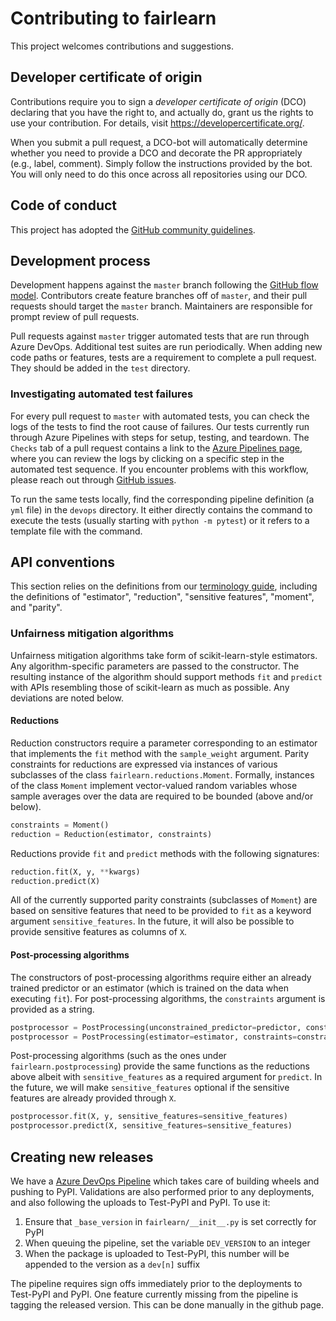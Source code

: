 # Contributing to fairlearn

This project welcomes contributions and suggestions.

## Developer certificate of origin
Contributions require you to sign a _developer certificate of origin_ (DCO) declaring that you have the right to, and actually do, grant us the rights to use your contribution. For details, visit https://developercertificate.org/.

When you submit a pull request, a DCO-bot will automatically determine whether you need to provide a DCO and decorate the PR appropriately (e.g., label, comment). Simply follow the instructions provided by the bot. You will only need to do this once across all repositories using our DCO.

## Code of conduct
This project has adopted the [GitHub community guidelines](https://help.github.com/en/github/site-policy/github-community-guidelines).

## Development process
Development happens against the `master` branch following the [GitHub flow model](https://guides.github.com/introduction/flow/). Contributors create feature branches off of `master`, and their pull requests should target the `master` branch. Maintainers are responsible for prompt review of pull requests.

Pull requests against `master` trigger automated tests that are run through Azure DevOps. Additional test suites are run periodically. When adding new code paths or features, tests are a requirement to complete a pull request. They should be added in the `test` directory.

### Investigating automated test failures
For every pull request to `master` with automated tests, you can check the logs of the tests to find the root cause of failures. Our tests currently run through Azure Pipelines with steps for setup, testing, and teardown. The `Checks` tab of a pull request contains a link to the [Azure Pipelines page](dev.azure.com/responsibleai/fairlearn/_build/results), where you can review the logs by clicking on a specific step in the automated test sequence. If you encounter problems with this workflow, please reach out through [GitHub issues](https://github.com/fairlearn/fairlearn/issues).

To run the same tests locally, find the corresponding pipeline definition (a `yml` file) in the `devops` directory. It either directly contains the command to execute the tests (usually starting with `python -m pytest`) or it refers to a template file with the command.

## API conventions

This section relies on the definitions from our [terminology guide](TERMINOLOGY.md), including the definitions of "estimator", "reduction", "sensitive features", "moment", and "parity".

### Unfairness mitigation algorithms

Unfairness mitigation algorithms take form of scikit-learn-style estimators. Any algorithm-specific parameters are passed to the constructor. The resulting instance of the algorithm should support methods `fit` and `predict` with APIs resembling those of scikit-learn as much as possible. Any deviations are noted below.

#### Reductions

Reduction constructors require a parameter corresponding to an estimator that implements the `fit` method with the `sample_weight` argument. Parity constraints for reductions are expressed via instances of various subclasses of the class `fairlearn.reductions.Moment`. Formally, instances of the class `Moment` implement vector-valued random variables whose sample averages over the data are required to be bounded (above and/or below).

```python
constraints = Moment()
reduction = Reduction(estimator, constraints)
```

Reductions provide `fit` and `predict` methods with the following signatures:

```python
reduction.fit(X, y, **kwargs)
reduction.predict(X)
```

All of the currently supported parity constraints (subclasses of `Moment`) are based on sensitive features that need to be provided to `fit` as a keyword argument `sensitive_features`. In the future, it will also be possible to provide sensitive features as columns of `X`.

#### Post-processing algorithms

The constructors of post-processing algorithms require either an already trained predictor or an estimator (which is trained on the data when executing `fit`). For post-processing algorithms, the `constraints` argument is provided as a string.

```python
postprocessor = PostProcessing(unconstrained_predictor=predictor, constraints=constraints)
postprocessor = PostProcessing(estimator=estimator, constraints=constraints)
```

Post-processing algorithms (such as the ones under `fairlearn.postprocessing`) provide the same functions as the reductions above albeit with `sensitive_features` as a required argument for `predict`. In the future, we will make `sensitive_features` optional if the sensitive features are already provided through `X`.

```python
postprocessor.fit(X, y, sensitive_features=sensitive_features)
postprocessor.predict(X, sensitive_features=sensitive_features)
```


## Creating new releases

We have a [Azure DevOps Pipeline](https://dev.azure.com/responsibleai/fairlearn/_build?definitionId=48&_a=summary) which takes care of building wheels and pushing to PyPI. Validations are also performed prior to any deployments, and also following the uploads to Test-PyPI and PyPI. To use it:
1. Ensure that `_base_version` in `fairlearn/__init__.py` is set correctly for PyPI
1. When queuing the pipeline, set the variable `DEV_VERSION` to an integer
1. When the package is uploaded to Test-PyPI, this number will be appended to the version as a `dev[n]` suffix

The pipeline requires sign offs immediately prior to the deployments to Test-PyPI and PyPI. One feature currently missing from the pipeline is tagging the released version. This can be done manually in the github page.
